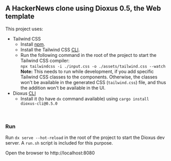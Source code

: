 ## A HackerNews clone using Dioxus 0.5, the Web template

This project uses:

-   Tailwind CSS
    -   Install [npm](https://docs.npmjs.com/downloading-and-installing-node-js-and-npm).
    -   Install the Tailwind CSS [CLI](https://tailwindcss.com/docs/installation).
    -   Run the following command in the root of the project to start the Tailwind CSS compiler:\
        `npx tailwindcss -i ./input.css -o ./assets/tailwind.css --watch` \
        **Note:** This needs to run while development, if you add specific Tailwind CSS classes to the components. Otherwise, the classes won't be available in the generated CSS (`tailwind.css`) file, and thus the addition won't be available in the UI.
-   Dioxus [CLI](https://dioxuslabs.com/learn/0.5/getting_started)
    -   Install it (to have `dx` command available) using `cargo install dioxus-cli@0.5.0`

<br/>

### Run

Run `dx serve --hot-reload` in the root of the project to start the Dioxus dev server. A `run.sh` script is included for this purpose.

Open the browser to http://localhost:8080
